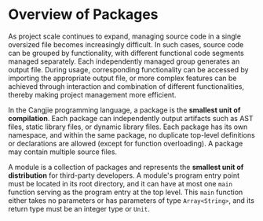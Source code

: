 # Overview of Packages

As project scale continues to expand, managing source code in a single oversized file becomes increasingly difficult. In such cases, source code can be grouped by functionality, with different functional code segments managed separately. Each independently managed group generates an output file. During usage, corresponding functionality can be accessed by importing the appropriate output file, or more complex features can be achieved through interaction and combination of different functionalities, thereby making project management more efficient.

In the Cangjie programming language, a package is the **smallest unit of compilation**. Each package can independently output artifacts such as AST files, static library files, or dynamic library files. Each package has its own namespace, and within the same package, no duplicate top-level definitions or declarations are allowed (except for function overloading). A package may contain multiple source files.

A module is a collection of packages and represents the **smallest unit of distribution** for third-party developers. A module's program entry point must be located in its root directory, and it can have at most one `main` function serving as the program entry at the top level. This `main` function either takes no parameters or has parameters of type `Array<String>`, and its return type must be an integer type or `Unit`.